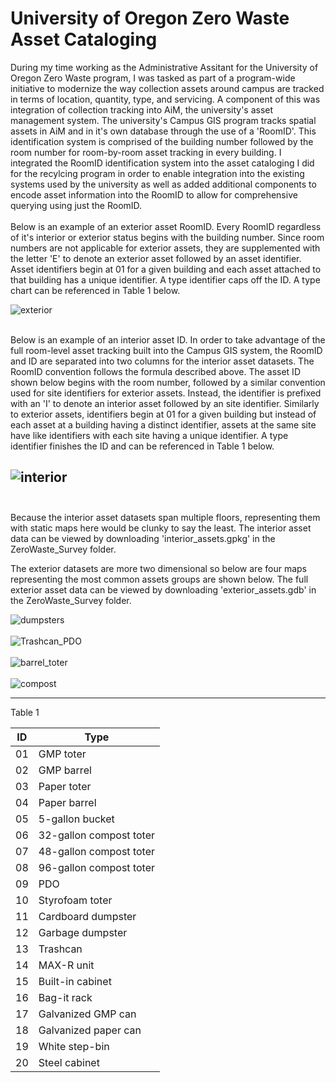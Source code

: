 # University of Oregon Zero Waste Asset Cataloging

During my time working as the Administrative Assitant for the University of Oregon Zero Waste program, I was tasked as part of a program-wide initiative to modernize the way collection assets around campus are tracked in terms of location, quantity, type, and servicing. A component of this was integration of collection tracking into AiM, the university's asset management system. The university's Campus GIS program tracks spatial assets in AiM and in it's own database through the use of a 'RoomID'. This identification system is comprised of the building number followed by the room number for room-by-room asset tracking in every building. I integrated the RoomID identification system into the asset cataloging I did for the recylcing program in order to enable integration into the existing systems used by the university as well as added additional components to encode asset information into the RoomID to allow for comprehensive querying using just the RoomID.
<br/><br/>
Below is an example of an exterior asset RoomID. Every RoomID regardless of it's interior or exterior status begins with the building number. Since room numbers are not applicable for exterior assets, they are supplemented with the letter 'E' to denote an exterior asset followed by an asset identifier. Asset identifiers begin at 01 for a given building and each asset attached to that building has a unique identifier. A type identifier caps off the ID. A type chart can be referenced in Table 1 below.

![exterior](https://user-images.githubusercontent.com/76584053/159103103-cb2208cd-6a14-4617-813a-e27a37ab7e9d.png)
<br/><br/>

Below is an example of an interior asset ID. In order to take advantage of the full room-level asset tracking built into the Campus GIS system, the RoomID and ID are separated into two columns for the interior asset datasets. The RoomID convention follows the formula described above. The asset ID shown below 
begins with the room number, followed by a similar convention used for site identifiers for exterior assets. Instead, the identifier is prefixed with an 'I' to denote an interior asset followed by an site identifier. Similarly to exterior assets, identifiers begin at 01 for a given building but instead of each asset at a building having a distinct identifier, assets at the same site have like identifiers with each site having a unique identifier. A type identifier finishes the ID and can be referenced in Table 1 below.

![interior](https://user-images.githubusercontent.com/76584053/159105285-2e8c91f4-2c16-4dd2-a1f1-ed6d15386e7f.png)
<br/><br/>
---

Because the interior asset datasets span multiple floors, representing them with static maps here would be clunky to say the least. The interior asset data can be viewed by downloading 'interior_assets.gpkg' in the ZeroWaste_Survey folder.

The exterior datasets are more two dimensional so below are four maps representing the most common assets groups are shown below. The full exterior asset data can be viewed by downloading 'exterior_assets.gdb' in the ZeroWaste_Survey folder.

![dumpsters](https://user-images.githubusercontent.com/76584053/159109950-835ca715-72d5-4dc7-918f-28ebefbfdba8.png)
<br/><br/>
![Trashcan_PDO](https://user-images.githubusercontent.com/76584053/159109969-2afb0457-9361-473a-a651-5cf1a2ddcc68.png)
<br/><br/>
![barrel_toter](https://user-images.githubusercontent.com/76584053/159109989-455088c0-8371-4d09-91be-3f46f3817a39.png)
<br/><br/>
![compost](https://user-images.githubusercontent.com/76584053/159110001-2b670a52-58eb-4aca-9ee8-3ca3061640cf.png)

---

Table 1

| ID | Type |
| --- | --- |
| 01 | GMP toter |
| 02 | GMP barrel |
| 03 | Paper toter |
| 04 | Paper barrel |
| 05 | 5-gallon bucket |
| 06 | 32-gallon compost toter |
| 07 | 48-gallon compost toter |
| 08 | 96-gallon compost toter |
| 09 | PDO |
| 10 | Styrofoam toter |
| 11 | Cardboard dumpster |
| 12 | Garbage dumpster |
| 13 | Trashcan |
| 14 | MAX-R unit |
| 15 | Built-in cabinet |
| 16 | Bag-it rack |
| 17 | Galvanized GMP can |
| 18 | Galvanized paper can |
| 19 | White step-bin |
| 20 | Steel cabinet |
